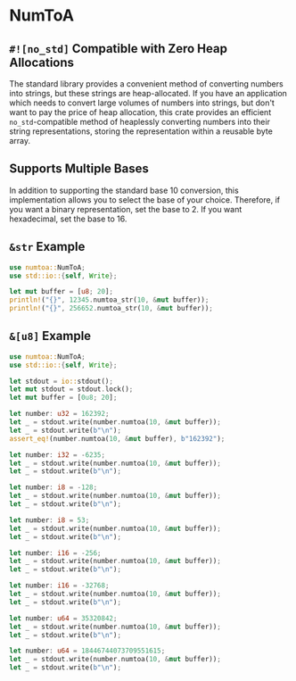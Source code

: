 # NumToA

## `#![no_std]` Compatible with Zero Heap Allocations

The standard library provides a convenient method of converting numbers into strings, but these strings are
heap-allocated. If you have an application which needs to convert large volumes of numbers into strings, but don't
want to pay the price of heap allocation, this crate provides an efficient `no_std`-compatible method of heaplessly converting numbers
into their string representations, storing the representation within a reusable byte array.

## Supports Multiple Bases

In addition to supporting the standard base 10 conversion, this implementation allows you to select the base of
your choice. Therefore, if you want a binary representation, set the base to 2. If you want hexadecimal, set the
base to 16.

## `&str` Example

```rust
use numtoa::NumToA;
use std::io::{self, Write};

let mut buffer = [u8; 20];
println!("{}", 12345.numtoa_str(10, &mut buffer));
println!("{}", 256652.numtoa_str(10, &mut buffer));
```

## `&[u8]` Example

```rust
use numtoa::NumToA;
use std::io::{self, Write};

let stdout = io::stdout();
let mut stdout = stdout.lock();
let mut buffer = [0u8; 20];

let number: u32 = 162392;
let _ = stdout.write(number.numtoa(10, &mut buffer));
let _ = stdout.write(b"\n");
assert_eq!(number.numtoa(10, &mut buffer), b"162392");

let number: i32 = -6235;
let _ = stdout.write(number.numtoa(10, &mut buffer));
let _ = stdout.write(b"\n");

let number: i8 = -128;
let _ = stdout.write(number.numtoa(10, &mut buffer));
let _ = stdout.write(b"\n");

let number: i8 = 53;
let _ = stdout.write(number.numtoa(10, &mut buffer));
let _ = stdout.write(b"\n");

let number: i16 = -256;
let _ = stdout.write(number.numtoa(10, &mut buffer));
let _ = stdout.write(b"\n");

let number: i16 = -32768;
let _ = stdout.write(number.numtoa(10, &mut buffer));
let _ = stdout.write(b"\n");

let number: u64 = 35320842;
let _ = stdout.write(number.numtoa(10, &mut buffer));
let _ = stdout.write(b"\n");

let number: u64 = 18446744073709551615;
let _ = stdout.write(number.numtoa(10, &mut buffer));
let _ = stdout.write(b"\n");
```